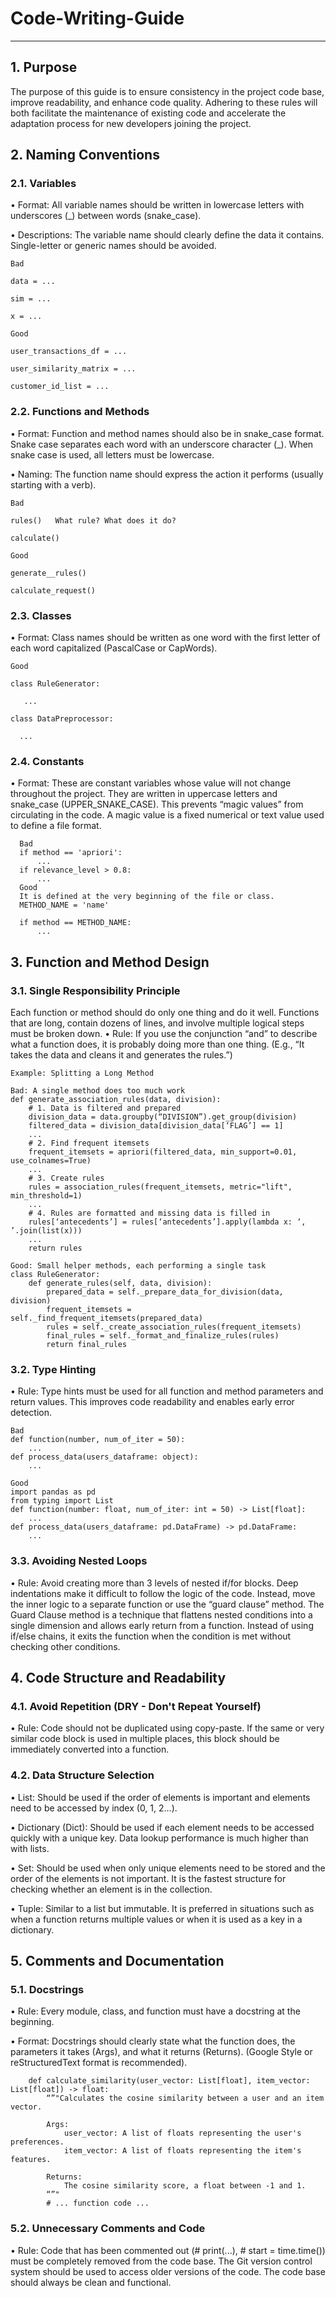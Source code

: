 # Code-Writing-Guide
---
## 1. Purpose
  The purpose of this guide is to ensure consistency in the project code base, improve readability, and enhance code quality. Adhering to these rules will both facilitate the maintenance of existing code and accelerate the adaptation process for new developers joining the project. 

## 2. Naming Conventions

### 2.1. Variables
•    Format: All variable names should be written in lowercase letters with underscores (_) between words (snake_case).

•    Descriptions: The variable name should clearly define the data it contains. Single-letter or generic names should be avoided.


    Bad
    
    data = ...
    
    sim = ...
    
    x = ...

    Good
    
    user_transactions_df = ...
    
    user_similarity_matrix = ...
    
    customer_id_list = ...

### 2.2. Functions and Methods
•    Format: Function and method names should also be in snake_case format. Snake case separates each word with an underscore character (_). When snake case is used, all letters must be lowercase.

•    Naming: The function name should express the action it performs (usually starting with a verb).

    Bad
    
    rules()   What rule? What does it do?
    
    calculate()
    
    Good
    
    generate__rules()
    
    calculate_request()


### 2.3. Classes
•    Format: Class names should be written as one word with the first letter of each word capitalized (PascalCase or CapWords).

    Good
    
    class RuleGenerator:
    
       ...
        
    class DataPreprocessor:
    
      ...
    


### 2.4. Constants
•    Format: These are constant variables whose value will not change throughout the project. They are written in uppercase letters and snake_case (UPPER_SNAKE_CASE). This prevents “magic values” from circulating in the code. A magic value is a fixed numerical or text value used to define a file format.

      Bad
      if method == 'apriori':
          ...
      if relevance_level > 0.8:
          ...
      Good
      It is defined at the very beginning of the file or class.
      METHOD_NAME = 'name'
      
      if method == METHOD_NAME:
          ...

## 3. Function and Method Design
### 3.1. Single Responsibility Principle
Each function or method should do only one thing and do it well. Functions that are long, contain dozens of lines, and involve multiple logical steps must be broken down.
  •  Rule: If you use the conjunction “and” to describe what a function does, it is probably doing more than one thing. (E.g., “It takes the data and cleans it and generates the rules.”)
  
    Example: Splitting a Long Method
    
    Bad: A single method does too much work
    def generate_association_rules(data, division):
        # 1. Data is filtered and prepared
        division_data = data.groupby(“DIVISION”).get_group(division)
        filtered_data = division_data[division_data[‘FLAG’] == 1]
        ...
        # 2. Find frequent itemsets
        frequent_itemsets = apriori(filtered_data, min_support=0.01, use_colnames=True)
        ...
        # 3. Create rules
        rules = association_rules(frequent_itemsets, metric="lift", min_threshold=1)
        ...
        # 4. Rules are formatted and missing data is filled in
        rules[‘antecedents’] = rules[‘antecedents’].apply(lambda x: ‘, ’.join(list(x)))
        ...
        return rules
        
    Good: Small helper methods, each performing a single task
    class RuleGenerator:
        def generate_rules(self, data, division):
            prepared_data = self._prepare_data_for_division(data, division)
            frequent_itemsets = self._find_frequent_itemsets(prepared_data)
            rules = self._create_association_rules(frequent_itemsets)
            final_rules = self._format_and_finalize_rules(rules)
            return final_rules
### 3.2. Type Hinting
•    Rule: Type hints must be used for all function and method parameters and return values. This improves code readability and enables early error detection.

    Bad
    def function(number, num_of_iter = 50):
        ...
    def process_data(users_dataframe: object):
        ...
      
    Good
    import pandas as pd
    from typing import List
    def function(number: float, num_of_iter: int = 50) -> List[float]:
        ...
    def process_data(users_dataframe: pd.DataFrame) -> pd.DataFrame:
        ...
        
### 3.3. Avoiding Nested Loops
•    Rule: Avoid creating more than 3 levels of nested if/for blocks. Deep indentations make it difficult to follow the logic of the code. Instead, move the inner logic to a separate function or use the “guard clause” method. The Guard Clause method is a technique that flattens nested conditions into a single dimension and allows early return from a function. Instead of using if/else chains, it exits the function when the condition is met without checking other conditions.

## 4. Code Structure and Readability

### 4.1. Avoid Repetition (DRY - Don't Repeat Yourself)
•    Rule: Code should not be duplicated using copy-paste. If the same or very similar code block is used in multiple places, this block should be immediately converted into a function.

### 4.2. Data Structure Selection
•    List: Should be used if the order of elements is important and elements need to be accessed by index (0, 1, 2...).

•    Dictionary (Dict): Should be used if each element needs to be accessed quickly with a unique key. Data lookup performance is much higher than with lists.

•    Set: Should be used when only unique elements need to be stored and the order of the elements is not important. It is the fastest structure for checking whether an element is in the collection.

•    Tuple: Similar to a list but immutable. It is preferred in situations such as when a function returns multiple values or when it is used as a key in a dictionary.

## 5. Comments and Documentation
### 5.1. Docstrings
•    Rule: Every module, class, and function must have a docstring at the beginning.

•    Format: Docstrings should clearly state what the function does, the parameters it takes (Args), and what it returns (Returns). (Google Style or reStructuredText format is recommended).

        def calculate_similarity(user_vector: List[float], item_vector: List[float]) -> float:
            “”"Calculates the cosine similarity between a user and an item vector.
        
            Args:
                user_vector: A list of floats representing the user's preferences.
                item_vector: A list of floats representing the item's features.
        
            Returns:
                The cosine similarity score, a float between -1 and 1.
            “”"
            # ... function code ...
            
### 5.2. Unnecessary Comments and Code
•    Rule: Code that has been commented out (# print(...), # start = time.time()) must be completely removed from the code base. The Git version control system should be used to access older versions of the code. The code base should always be clean and functional.

